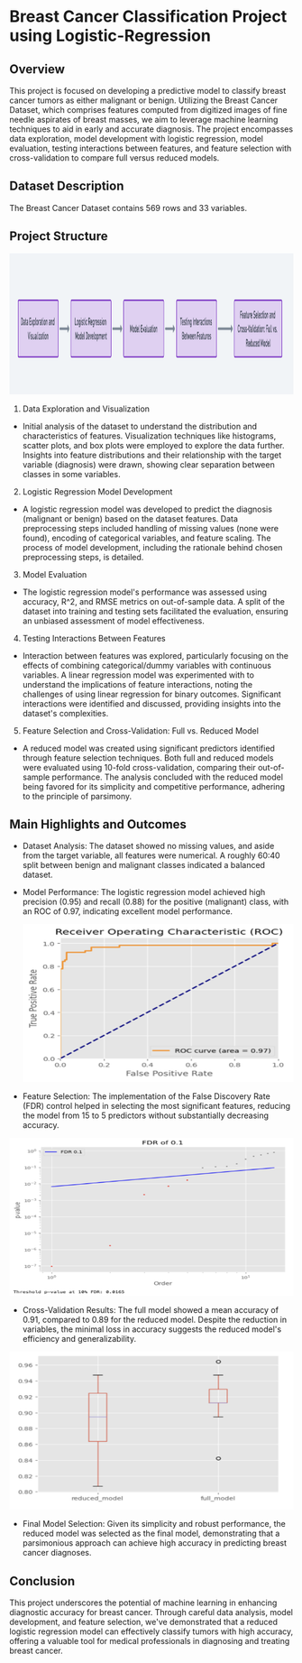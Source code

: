 
# Breast Cancer Classification Project using Logistic-Regression

## Overview
This project is focused on developing a predictive model to classify breast cancer tumors as either malignant or benign. Utilizing the Breast Cancer Dataset, which comprises features computed from digitized images of fine needle aspirates of breast masses, we aim to leverage machine learning techniques to aid in early and accurate diagnosis. The project encompasses data exploration, model development with logistic regression, model evaluation, testing interactions between features, and feature selection with cross-validation to compare full versus reduced models.

## Dataset Description
The Breast Cancer Dataset contains 569 rows and 33 variables.

## Project Structure
<img src="structure.png" width="1140" height="250">

1. Data Exploration and Visualization
- Initial analysis of the dataset to understand the distribution and characteristics of features.
Visualization techniques like histograms, scatter plots, and box plots were employed to explore the data further.
Insights into feature distributions and their relationship with the target variable (diagnosis) were drawn, showing clear separation between classes in some variables.
2. Logistic Regression Model Development
- A logistic regression model was developed to predict the diagnosis (malignant or benign) based on the dataset features.
Data preprocessing steps included handling of missing values (none were found), encoding of categorical variables, and feature scaling.
The process of model development, including the rationale behind chosen preprocessing steps, is detailed.
3. Model Evaluation
- The logistic regression model's performance was assessed using accuracy, R^2, and RMSE metrics on out-of-sample data.
A split of the dataset into training and testing sets facilitated the evaluation, ensuring an unbiased assessment of model effectiveness.
4. Testing Interactions Between Features
- Interaction between features was explored, particularly focusing on the effects of combining categorical/dummy variables with continuous variables.
A linear regression model was experimented with to understand the implications of feature interactions, noting the challenges of using linear regression for binary outcomes.
Significant interactions were identified and discussed, providing insights into the dataset's complexities.
5. Feature Selection and Cross-Validation: Full vs. Reduced Model
- A reduced model was created using significant predictors identified through feature selection techniques.
Both full and reduced models were evaluated using 10-fold cross-validation, comparing their out-of-sample performance.
The analysis concluded with the reduced model being favored for its simplicity and competitive performance, adhering to the principle of parsimony.

## Main Highlights and Outcomes

- Dataset Analysis: The dataset showed no missing values, and aside from the target variable, all features were numerical. A roughly 60:40 split between benign and malignant classes indicated a balanced dataset.

- Model Performance: The logistic regression model achieved high precision (0.95) and recall (0.88) for the positive (malignant) class, with an ROC of 0.97, indicating excellent model performance.

  <img src="roc.png" width="1140" height="280">

- Feature Selection: The implementation of the False Discovery Rate (FDR) control helped in selecting the most significant features, reducing the model from 15 to 5 predictors without substantially decreasing accuracy.

<img src="fdr.png" width="1140" height="280">

- Cross-Validation Results: The full model showed a mean accuracy of 0.91, compared to 0.89 for the reduced model. Despite the reduction in variables, the minimal loss in accuracy suggests the reduced model's efficiency and generalizability.

<img src="cv.png" width="1140" height="280">

- Final Model Selection: Given its simplicity and robust performance, the reduced model was selected as the final model, demonstrating that a parsimonious approach can achieve high accuracy in predicting breast cancer diagnoses.

## Conclusion
This project underscores the potential of machine learning in enhancing diagnostic accuracy for breast cancer. Through careful data analysis, model development, and feature selection, we've demonstrated that a reduced logistic regression model can effectively classify tumors with high accuracy, offering a valuable tool for medical professionals in diagnosing and treating breast cancer.


